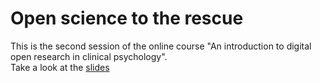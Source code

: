 # Open science to the rescue  
This is the second session of the online course "An introduction to digital open research in clinical psychology".  
Take a look at the [slides](https://mrweiler.github.io/dosp-2019-02/index.html)
